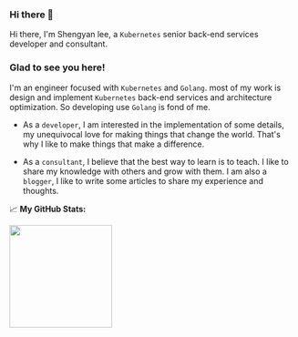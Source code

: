 ### Hi there 👋

Hi there, I'm Shengyan lee, a `Kubernetes` senior back-end services developer and consultant.

### Glad to see you here!

I'm an engineer focused with `Kubernetes` and `Golang`. most of my work is design and implement `Kubernetes` back-end services and architecture optimization. So developing use `Golang` is fond of me.

-   As a `developer`, I am interested in the implementation of some details, my unequivocal love for making things that change the world. That's why I like to make things that make a difference.

-   As a `consultant`, I believe that the best way to learn is to teach. I like to share my knowledge with others and grow with them. I am also a `blogger`, I like to write some articles to share my experience and thoughts.

📈 **My GitHub Stats:**

<p>
  <img height="180em" src="https://github-readme-stats.vercel.app/api?username=shengyanli1982&show_icons=true&count_private=true&include_all_commits=true"/>
</p>
